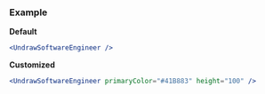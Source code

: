 ### Example

**Default**
```jsx
<UndrawSoftwareEngineer />
```

**Customized**
```jsx
<UndrawSoftwareEngineer primaryColor="#41B883" height="100" />
```
